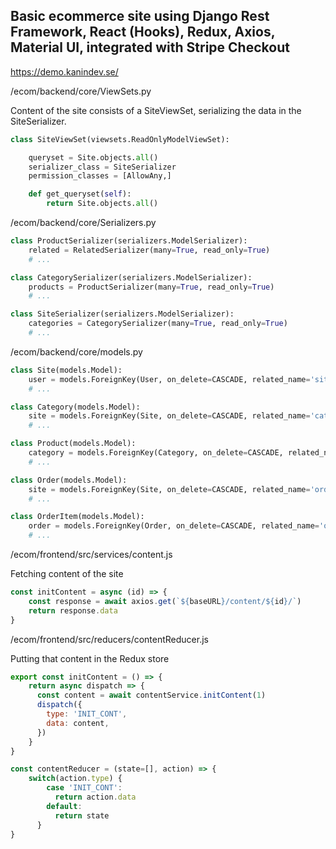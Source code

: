 ## Basic ecommerce site using Django Rest Framework, React (Hooks), Redux, Axios, Material UI, integrated with Stripe Checkout

https://demo.kanindev.se/


/ecom/backend/core/ViewSets.py

Content of the site consists of a SiteViewSet, serializing the data in the SiteSerializer.

```Python
class SiteViewSet(viewsets.ReadOnlyModelViewSet):

    queryset = Site.objects.all()
    serializer_class = SiteSerializer
    permission_classes = [AllowAny,]

    def get_queryset(self):
        return Site.objects.all()
```


/ecom/backend/core/Serializers.py

```Python
class ProductSerializer(serializers.ModelSerializer):
    related = RelatedSerializer(many=True, read_only=True)
    # ...

class CategorySerializer(serializers.ModelSerializer):
    products = ProductSerializer(many=True, read_only=True)
    # ...

class SiteSerializer(serializers.ModelSerializer):
    categories = CategorySerializer(many=True, read_only=True)
    # ...
```


/ecom/backend/core/models.py

```Python
class Site(models.Model):
    user = models.ForeignKey(User, on_delete=CASCADE, related_name='siteuser')
    # ...

class Category(models.Model):
    site = models.ForeignKey(Site, on_delete=CASCADE, related_name='categories')
    # ...

class Product(models.Model):
    category = models.ForeignKey(Category, on_delete=CASCADE, related_name='products', verbose_name='Kategori')
    # ...

class Order(models.Model):
    site = models.ForeignKey(Site, on_delete=CASCADE, related_name='orders')
    # ...

class OrderItem(models.Model):
    order = models.ForeignKey(Order, on_delete=CASCADE, related_name='orderitem')
    # ...
```



/ecom/frontend/src/services/content.js

Fetching content of the site

```JavaScript
const initContent = async (id) => {
    const response = await axios.get(`${baseURL}/content/${id}/`)
    return response.data
}
```

/ecom/frontend/src/reducers/contentReducer.js

Putting that content in the Redux store

```JavaScript
export const initContent = () => {
    return async dispatch => {
      const content = await contentService.initContent(1)
      dispatch({
        type: 'INIT_CONT',
        data: content,
      })
    }
}

const contentReducer = (state=[], action) => {
    switch(action.type) {
        case 'INIT_CONT':
          return action.data
        default:
          return state
      }
}
```
